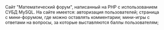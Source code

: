 Сайт "Математический форум", написанный на PHP с использованием СУБД MySQL. На сайте имеется: авторизация пользователей; страница с мини-форумом, где можно оставлять комментарии; мини-игры с ответами на вопросы, за которые выставляются баллы пользователям; 
